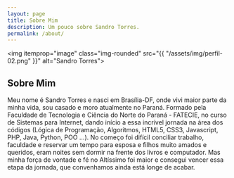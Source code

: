 ```yaml
---
layout: page
title: Sobre Mim
description: Um pouco sobre Sandro Torres.
permalink: /about/
---
```


<img itemprop="image" class="img-rounded" src="{{ "/assets/img/perfil-02.png" }}" alt="Sandro Torres">

## Sobre Mim

Meu nome é Sandro Torres e nasci em Brasília-DF, onde vivi maior parte da minha vida, sou casado e moro atualmente no Paraná. Formado pela Faculdade de Tecnologia e Ciência do Norte do Paraná - FATECIE, no curso de Sistemas para Internet, dando início a essa incrível jornada na área dos códigos (Lógica de Programação, Algoritmos, HTML5, CSS3, Javascript, PHP, Java, Python, POO ...). No começo foi difícil conciliar trabalho, faculdade e reservar um tempo para esposa e filhos muito amados e queridos, eram noites sem dormir na frente dos livros e computador. Mas minha força de vontade e fé no Altíssimo foi maior e consegui vencer essa etapa da jornada, que convenhamos ainda está longe de acabar.

